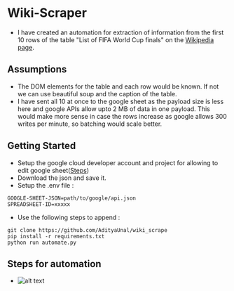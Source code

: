 # Wiki-Scraper

- I have created an automation for extraction of information from the first 10 rows of the table "List of FIFA World Cup finals" on the [Wikipedia page](https://en.wikipedia.org/wiki/List_of_FIFA_World_Cup_finals).

## Assumptions

- The DOM elements for the table and each row would be known. If not we can use beautiful soup and the caption of the table.
- I have sent all 10 at once to the google sheet as the payload size is less here and google APIs allow upto 2 MB of data in one payload. This would make more sense in case the rows increase as google allows 300 writes per minute, so batching would scale better.

## Getting Started
- Setup the google cloud developer account and project for allowing to edit google sheet([Steps](https://ai2.appinventor.mit.edu/reference/other/googlesheets-api-setup.html))
- Download the json and save it.
- Setup the .env file :
```
GOOGLE-SHEET-JSON=path/to/google/api.json
SPREADSHEET-ID=xxxxx
```
- Use the following steps to append :
```
git clone https://github.com/AdityaUnal/wiki_scrape
pip install -r requirements.txt
python run automate.py
```
## Steps for automation
- ![alt text](https://github.com/AdityaUnal/wiki-scrape/blob/main/flow-chart.png?raw=true)
